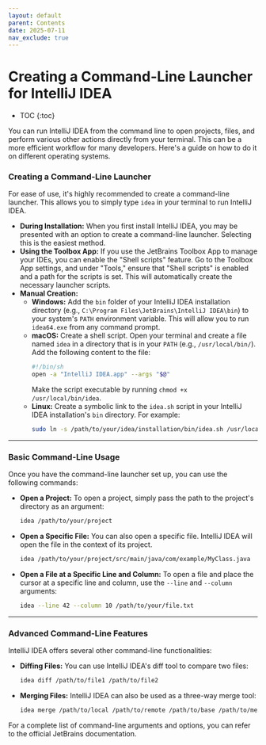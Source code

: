 ```yaml
---
layout: default
parent: Contents
date: 2025-07-11
nav_exclude: true
---
```

# Creating a Command-Line Launcher for IntelliJ IDEA
- TOC
{:toc}

You can run IntelliJ IDEA from the command line to open projects, files, and perform various other actions directly from your terminal. This can be a more efficient workflow for many developers. Here's a guide on how to do it on different operating systems.

### **Creating a Command-Line Launcher**

For ease of use, it's highly recommended to create a command-line launcher. This allows you to simply type `idea` in your terminal to run IntelliJ IDEA.

* **During Installation:** When you first install IntelliJ IDEA, you may be presented with an option to create a command-line launcher. Selecting this is the easiest method.
* **Using the Toolbox App:** If you use the JetBrains Toolbox App to manage your IDEs, you can enable the "Shell scripts" feature. Go to the Toolbox App settings, and under "Tools," ensure that "Shell scripts" is enabled and a path for the scripts is set. This will automatically create the necessary launcher scripts.
* **Manual Creation:**
    * **Windows:** Add the `bin` folder of your IntelliJ IDEA installation directory (e.g., `C:\Program Files\JetBrains\IntelliJ IDEA\bin`) to your system's `PATH` environment variable. This will allow you to run `idea64.exe` from any command prompt.
    * **macOS:** Create a shell script. Open your terminal and create a file named `idea` in a directory that is in your `PATH` (e.g., `/usr/local/bin/`). Add the following content to the file:
        ```sh
        #!/bin/sh
        open -a "IntelliJ IDEA.app" --args "$@"
        ```
        Make the script executable by running `chmod +x /usr/local/bin/idea`.
    * **Linux:** Create a symbolic link to the `idea.sh` script in your IntelliJ IDEA installation's `bin` directory. For example:
        ```sh
        sudo ln -s /path/to/your/idea/installation/bin/idea.sh /usr/local/bin/idea
        ```

---

### **Basic Command-Line Usage**

Once you have the command-line launcher set up, you can use the following commands:

* **Open a Project:** To open a project, simply pass the path to the project's directory as an argument:
    ```bash
    idea /path/to/your/project
    ```

* **Open a Specific File:** You can also open a specific file. IntelliJ IDEA will open the file in the context of its project.
    ```bash
    idea /path/to/your/project/src/main/java/com/example/MyClass.java
    ```

* **Open a File at a Specific Line and Column:** To open a file and place the cursor at a specific line and column, use the `--line` and `--column` arguments:
    ```bash
    idea --line 42 --column 10 /path/to/your/file.txt
    ```

---

### **Advanced Command-Line Features**

IntelliJ IDEA offers several other command-line functionalities:

* **Diffing Files:** You can use IntelliJ IDEA's diff tool to compare two files:
    ```bash
    idea diff /path/to/file1 /path/to/file2
    ```

* **Merging Files:** IntelliJ IDEA can also be used as a three-way merge tool:
    ```bash
    idea merge /path/to/local /path/to/remote /path/to/base /path/to/merged
    ```

For a complete list of command-line arguments and options, you can refer to the official JetBrains documentation.